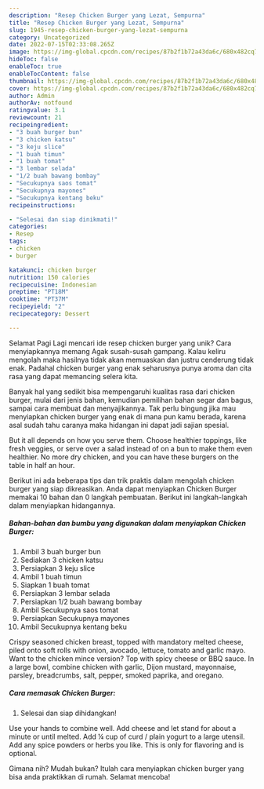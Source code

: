 ```yaml
---
description: "Resep Chicken Burger yang Lezat, Sempurna"
title: "Resep Chicken Burger yang Lezat, Sempurna"
slug: 1945-resep-chicken-burger-yang-lezat-sempurna
category: Uncategorized
date: 2022-07-15T02:33:08.265Z
image: https://img-global.cpcdn.com/recipes/87b2f1b72a43da6c/680x482cq70/chicken-burger-foto-resep-utama.jpg
hideToc: false
enableToc: true
enableTocContent: false
thumbnail: https://img-global.cpcdn.com/recipes/87b2f1b72a43da6c/680x482cq70/chicken-burger-foto-resep-utama.jpg
cover: https://img-global.cpcdn.com/recipes/87b2f1b72a43da6c/680x482cq70/chicken-burger-foto-resep-utama.jpg
author: Admin
authorAv: notfound
ratingvalue: 3.1
reviewcount: 21
recipeingredient:
- "3 buah burger bun"
- "3 chicken katsu"
- "3 keju slice"
- "1 buah timun"
- "1 buah tomat"
- "3 lembar selada"
- "1/2 buah bawang bombay"
- "Secukupnya saos tomat"
- "Secukupnya mayones"
- "Secukupnya kentang beku"
recipeinstructions:

- "Selesai dan siap dinikmati!"
categories:
- Resep
tags:
- chicken
- burger

katakunci: chicken burger 
nutrition: 150 calories
recipecuisine: Indonesian
preptime: "PT18M"
cooktime: "PT37M"
recipeyield: "2"
recipecategory: Dessert

---
```



Selamat Pagi Lagi mencari ide resep chicken burger yang unik? Cara menyiapkannya memang Agak susah-susah gampang. Kalau keliru mengolah maka hasilnya tidak akan memuaskan dan justru cenderung tidak enak. Padahal chicken burger yang enak seharusnya punya aroma dan cita rasa yang dapat memancing selera kita.


Banyak hal yang sedikit bisa mempengaruhi kualitas rasa dari chicken burger, mulai dari jenis bahan, kemudian pemilihan bahan segar dan bagus, sampai cara membuat dan menyajikannya. Tak perlu bingung jika mau menyiapkan chicken burger yang enak di mana pun kamu berada, karena asal sudah tahu caranya maka hidangan ini dapat jadi sajian spesial.

But it all depends on how you serve them. Choose healthier toppings, like fresh veggies, or serve over a salad instead of on a bun to make them even healthier. No more dry chicken, and you can have these burgers on the table in half an hour.


Berikut ini ada beberapa tips dan trik praktis dalam mengolah chicken burger yang siap dikreasikan. Anda dapat menyiapkan Chicken Burger memakai 10 bahan dan 0 langkah pembuatan. Berikut ini langkah-langkah dalam menyiapkan hidangannya.

<!--inarticleads1-->

##### Bahan-bahan dan bumbu yang digunakan dalam menyiapkan Chicken Burger:

1. Ambil 3 buah burger bun
1. Sediakan 3 chicken katsu
1. Persiapkan 3 keju slice
1. Ambil 1 buah timun
1. Siapkan 1 buah tomat
1. Persiapkan 3 lembar selada
1. Persiapkan 1/2 buah bawang bombay
1. Ambil Secukupnya saos tomat
1. Persiapkan Secukupnya mayones
1. Ambil Secukupnya kentang beku


Crispy seasoned chicken breast, topped with mandatory melted cheese, piled onto soft rolls with onion, avocado, lettuce, tomato and garlic mayo. Want to the chicken mince version? Top with spicy cheese or BBQ sauce. In a large bowl, combine chicken with garlic, Dijon mustard, mayonnaise, parsley, breadcrumbs, salt, pepper, smoked paprika, and oregano. 

<!--inarticleads2-->

##### Cara memasak Chicken Burger:


1. Selesai dan siap dihidangkan!

Use your hands to combine well. Add cheese and let stand for about a minute or until melted. Add ¼ cup of curd / plain yogurt to a large utensil. Add any spice powders or herbs you like. This is only for flavoring and is optional. 

Gimana nih? Mudah bukan? Itulah cara menyiapkan chicken burger yang bisa anda praktikkan di rumah. Selamat mencoba!
